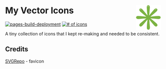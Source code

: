 # My Vector Icons [<img alt="MVI Logo" src="docs/favicon.svg" height="80" align="right" />](https://mvi.marcuse.info/)

[![pages-build-deployment](https://github.com/fileformat/mvi/actions/workflows/pages/pages-build-deployment/badge.svg)](https://github.com/fileformat/mvi/actions/workflows/pages/pages-build-deployment)
[![# of icons](https://img.shields.io/badge/dynamic/json.svg?label=%23%20logos&url=https%3A%2F%2Fmvi.marcuse.info%2Fcount.json&query=$.count)](https://mvi.marcuse.info/)

A tiny collection of icons that I kept re-making and needed to be consistent.

## Credits

[SVGRepo](https://www.svgrepo.com/svg/396358/eight-spoked-asterisk) - favicon